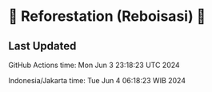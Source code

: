 
# 🌳 Reforestation (Reboisasi) 🌲

## Last Updated

GitHub Actions time: Mon Jun  3 23:18:23 UTC 2024

Indonesia/Jakarta time: Tue Jun  4 06:18:23 WIB 2024
